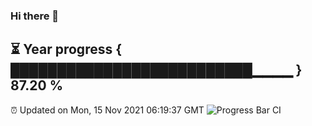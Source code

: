 ### Hi there 👋
⏳ Year progress { ██████████████████████████▁▁▁▁ } 87.20 %
---
⏰ Updated on Mon, 15 Nov 2021 06:19:37 GMT
![Progress Bar CI](https://github.com/liununu/liununu/workflows/Progress%20Bar%20CI/badge.svg)
